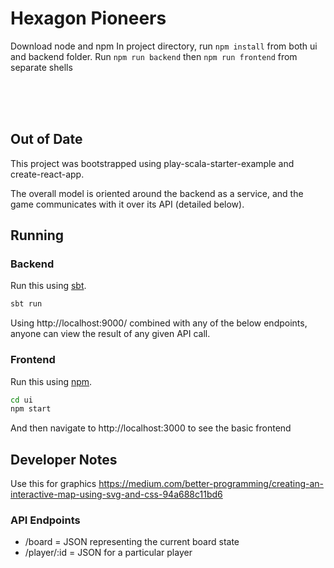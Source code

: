 # Hexagon Pioneers
Download node and npm
In project directory, run `npm install` from both ui and backend folder.
Run `npm run backend` then `npm run frontend` from separate shells

<br/>
<br/>
<br/>



## Out of Date

This project was bootstrapped using play-scala-starter-example and
create-react-app.

The overall model is oriented around the backend as a service, and the game
communicates with it over its API (detailed below).

## Running

### Backend

Run this using [sbt](http://www.scala-sbt.org/). 

```bash
sbt run
```

Using http://localhost:9000/ combined with any of the below endpoints, anyone
can view the result of any given API call.

### Frontend

Run this using [npm](https://www.npmjs.com/).

```bash
cd ui
npm start
```

And then navigate to http://localhost:3000 to see the basic frontend

## Developer Notes

Use this for graphics
https://medium.com/better-programming/creating-an-interactive-map-using-svg-and-css-94a688c11bd6

### API Endpoints

- /board        = JSON representing the current board state
- /player/:id   = JSON for a particular player

